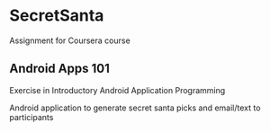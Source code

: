 SecretSanta
===========
Assignment for Coursera course

Android Apps 101
-----------------
Exercise in Introductory Android Application Programming

Android application to generate secret santa picks and email/text to participants
